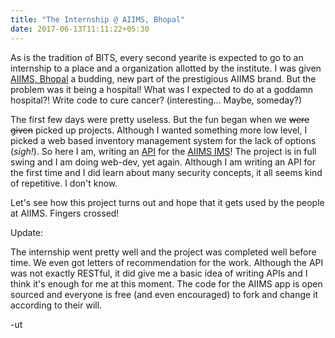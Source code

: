 ```yaml
---
title: "The Internship @ AIIMS, Bhopal"
date: 2017-06-13T11:11:22+05:30
---
```


As is the tradition of BITS, every second yearite is expected to go to an
internship to a place and a organization allotted by the institute. I was given
[AIIMS, Bhopal](http://www.aiimsbhopal.edu.in/) a budding, new part of the
prestigious AIIMS brand. But the problem was it being a hospital! What was I
expected to do at a goddamn hospital?! Write code to cure cancer?
(interesting... Maybe, someday?)

The first few days were pretty useless. But the fun began when we ~~were
given~~ picked up projects. Although I wanted something more low level, I
picked a web based inventory management system for the lack of options
(_sigh!_). So here I am, writing an [API](https://github.com/BitsAiims2017/api)
for the [AIIMS IMS](https://github.com/BitsAiims2017)! The project is in full
swing and I am doing web-dev, yet again. Although I am writing an API for the
first time and I did learn about many security concepts, it all seems kind of
repetitive. I don't know.

Let's see how this project turns out and hope that it gets used by the people
at AIIMS. Fingers crossed!

Update:

The internship went pretty well and the project was completed well before time.
We even got letters of recommendation for the work. Although the API was not
exactly RESTful, it did give me a basic idea of writing APIs and I think it's
enough for me at this moment. The code for the AIIMS app is open sourced and
everyone is free (and even encouraged) to fork and change it according to their
will.

-ut
